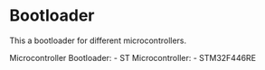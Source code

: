 # Bootloader
This a bootloader for different microcontrollers.

Microcontroller Bootloader:
	- ST Microcontroller:
		- STM32F446RE
